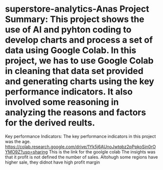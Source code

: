 # superstore-analytics-Anas Project Summary: This project shows the use of AI and pyhton coding to develop charts and process a set of data using Google Colab. In this project, we has to use Google Colab in cleaning that data set provided and generating charts using the key performance indicators. It also involved some reasoning in analyzing the reasons and factors for the derived reults.
Key performance Indicators: The key performance indicators in this project was the age. 
https://colab.research.google.com/drive/1Yk5j6AUnoJwtqbz2pPpkoSin0rOYMO9Z?usp=sharing This is the link for the goolgle colab
The insights was that it profit is not defined the number of sales. Altohugh some regions have higher sale, they didnot have high profit margin
